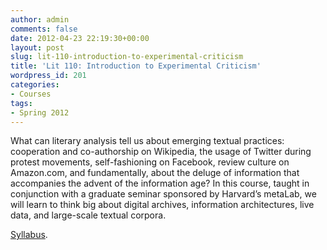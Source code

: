 ```yaml
---
author: admin
comments: false
date: 2012-04-23 22:19:30+00:00
layout: post
slug: lit-110-introduction-to-experimental-criticism
title: 'Lit 110: Introduction to Experimental Criticism'
wordpress_id: 201
categories:
- Courses
tags:
- Spring 2012
---
```


What can literary analysis tell us about emerging textual practices: cooperation and co-authorship on Wikipedia, the usage of Twitter during protest movements, self-fashioning on Facebook, review culture on Amazon.com, and fundamentally, about the deluge of information that accompanies the advent of the information age? In this course, taught in conjunction with a graduate seminar sponsored by Harvard’s metaLab, we will learn to think big about digital archives, information architectures, live data, and large-scale textual corpora.

[Syllabus](https://docs.google.com/document/d/17wouGX_4WC0eQlNoEqvvSkQoxj607ts2tQyIMrnkUP4/edit).
